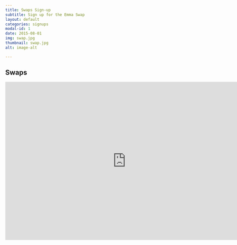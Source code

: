 ```yaml
---
title: Swaps Sign-up
subtitle: Sign up for the Emma Swap
layout: default
categories: signups
modal-id: 1
date: 2015-08-01
img: swap.jpg
thumbnail: swap.jpg
alt: image-alt

---
```

<h2 class="section-heading">Swaps</h1>

<p><iframe src="https://docs.google.com/forms/d/1MjVOvRy2JqK11IxrH7We9jxRNEq9oN-6onHhDaN96uM/viewform?embedded=true" width="760" height="500" frameborder="0" marginheight="0" marginwidth="0">Loading&#8230;</iframe></p>
